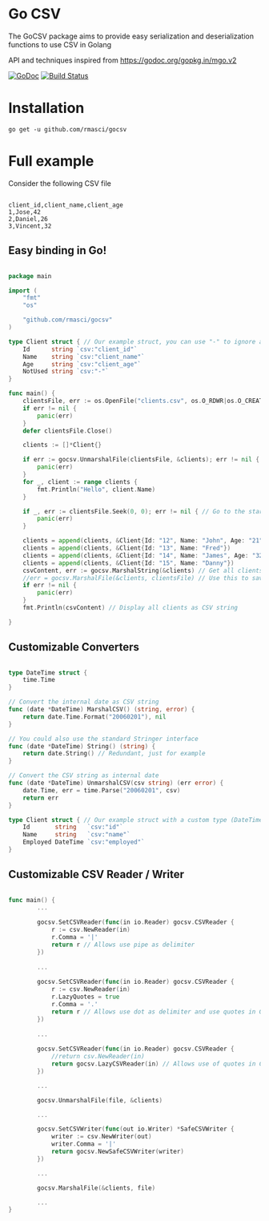 Go CSV
=====

The GoCSV package aims to provide easy serialization and deserialization functions to use CSV in Golang

API and techniques inspired from https://godoc.org/gopkg.in/mgo.v2

[![GoDoc](https://godoc.org/github.com/rmasci/gocsv?status.png)](https://godoc.org/github.com/rmasci/gocsv)
[![Build Status](https://travis-ci.org/rmasci/gocsv.svg?branch=master)](https://travis-ci.org/rmasci/gocsv)

Installation
=====

```go get -u github.com/rmasci/gocsv```

Full example
=====

Consider the following CSV file

```csv

client_id,client_name,client_age
1,Jose,42
2,Daniel,26
3,Vincent,32

```

Easy binding in Go!
---

```go

package main

import (
	"fmt"
	"os"

	"github.com/rmasci/gocsv"
)

type Client struct { // Our example struct, you can use "-" to ignore a field
	Id      string `csv:"client_id"`
	Name    string `csv:"client_name"`
	Age     string `csv:"client_age"`
	NotUsed string `csv:"-"`
}

func main() {
	clientsFile, err := os.OpenFile("clients.csv", os.O_RDWR|os.O_CREATE, os.ModePerm)
	if err != nil {
		panic(err)
	}
	defer clientsFile.Close()

	clients := []*Client{}

	if err := gocsv.UnmarshalFile(clientsFile, &clients); err != nil { // Load clients from file
		panic(err)
	}
	for _, client := range clients {
		fmt.Println("Hello", client.Name)
	}

	if _, err := clientsFile.Seek(0, 0); err != nil { // Go to the start of the file
		panic(err)
	}

	clients = append(clients, &Client{Id: "12", Name: "John", Age: "21"}) // Add clients
	clients = append(clients, &Client{Id: "13", Name: "Fred"})
	clients = append(clients, &Client{Id: "14", Name: "James", Age: "32"})
	clients = append(clients, &Client{Id: "15", Name: "Danny"})
	csvContent, err := gocsv.MarshalString(&clients) // Get all clients as CSV string
	//err = gocsv.MarshalFile(&clients, clientsFile) // Use this to save the CSV back to the file
	if err != nil {
		panic(err)
	}
	fmt.Println(csvContent) // Display all clients as CSV string

}

```

Customizable Converters
---

```go

type DateTime struct {
	time.Time
}

// Convert the internal date as CSV string
func (date *DateTime) MarshalCSV() (string, error) {
	return date.Time.Format("20060201"), nil
}

// You could also use the standard Stringer interface 
func (date *DateTime) String() (string) {
	return date.String() // Redundant, just for example
}

// Convert the CSV string as internal date
func (date *DateTime) UnmarshalCSV(csv string) (err error) {
	date.Time, err = time.Parse("20060201", csv)
	return err
}

type Client struct { // Our example struct with a custom type (DateTime)
	Id       string   `csv:"id"`
	Name     string   `csv:"name"`
	Employed DateTime `csv:"employed"`
}

```

Customizable CSV Reader / Writer
---

```go

func main() {
        ...
	
        gocsv.SetCSVReader(func(in io.Reader) gocsv.CSVReader {
            r := csv.NewReader(in)
            r.Comma = '|'
            return r // Allows use pipe as delimiter
        })	
	
        ...
	
        gocsv.SetCSVReader(func(in io.Reader) gocsv.CSVReader {
            r := csv.NewReader(in)
            r.LazyQuotes = true
            r.Comma = '.'
            return r // Allows use dot as delimiter and use quotes in CSV
        })
	
        ...
	
        gocsv.SetCSVReader(func(in io.Reader) gocsv.CSVReader {
            //return csv.NewReader(in)
            return gocsv.LazyCSVReader(in) // Allows use of quotes in CSV
        })

        ...

        gocsv.UnmarshalFile(file, &clients)

        ...

        gocsv.SetCSVWriter(func(out io.Writer) *SafeCSVWriter {
            writer := csv.NewWriter(out)
            writer.Comma = '|'
            return gocsv.NewSafeCSVWriter(writer)
        })

        ...

        gocsv.MarshalFile(&clients, file)

        ...
}

```
